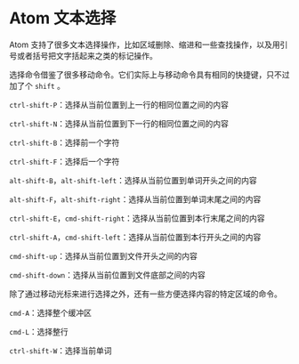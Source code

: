 # Atom 文本选择

Atom 支持了很多文本选择操作，比如区域删除、缩进和一些查找操作，以及用引号或者括号把文字括起来之类的标记操作。

选择命令借鉴了很多移动命令。它们实际上与移动命令具有相同的快捷键，只不过加了个 `shift` 。

`ctrl-shift-P`：选择从当前位置到上一行的相同位置之间的内容

`ctrl-shift-N`：选择从当前位置到下一行的相同位置之间的内容

`ctrl-shift-B`：选择前一个字符

`ctrl-shift-F`：选择后一个字符

`alt-shift-B`，`alt-shift-left`：选择从当前位置到单词开头之间的内容

`alt-shift-F`，`alt-shift-right`：选择从当前位置到单词末尾之间的内容

`ctrl-shift-E`，`cmd-shift-right`：选择从当前位置到本行末尾之间的内容

`ctrl-shift-A`，`cmd-shift-left`：选择从当前位置到本行开头之间的内容

`cmd-shift-up`：选择从当前位置到文件开头之间的内容

`cmd-shift-down`：选择从当前位置到文件底部之间的内容

除了通过移动光标来进行选择之外，还有一些方便选择内容的特定区域的命令。

`cmd-A`：选择整个缓冲区

`cmd-L`：选择整行

`ctrl-shift-W`：选择当前单词
